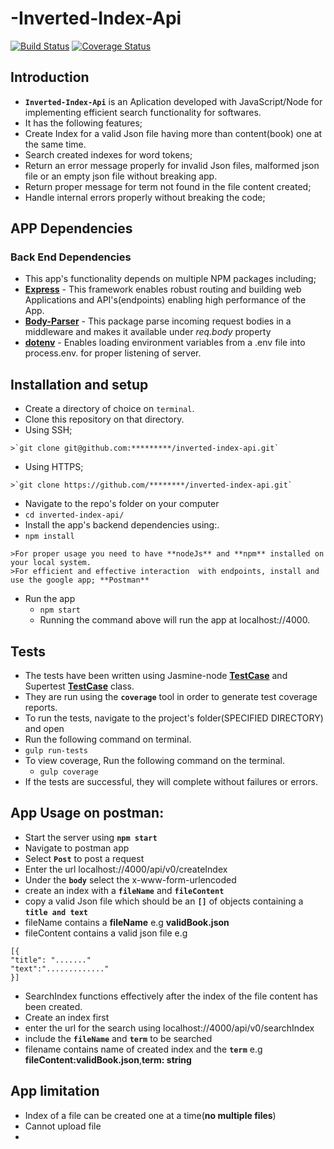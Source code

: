 # -Inverted-Index-Api
[![Build Status](https://www.travis-ci.org/clintfidel/inverted-index-api.svg?branch=development)](https://www.travis-ci.org/clintfidel/inverted-index-api)
[![Coverage Status](https://coveralls.io/repos/github/clintfidel/inverted-index-api/badge.svg?branch=development)](https://coveralls.io/github/clintfidel/inverted-index-api?branch=development)
## Introduction
*  **`Inverted-Index-Api`** is an Aplication developed with JavaScript/Node for implementing efficient search functionality for softwares.
*  It has the following features;
  *  Create Index for a valid Json file having more than content(book) one  at the same time.
  *  Search created indexes for word tokens;
  *  Return an error message properly for invalid Json files, malformed json file or an empty json file without breaking app.
  *  Return proper message for term not found in the file content created;
  *  Handle internal errors properly without breaking the code;

## APP Dependencies

### Back End Dependencies
*  This app's functionality depends on multiple NPM packages including;
  *  **[Express](https://www.npmjs.com/package/express)** - This framework enables robust routing and building web Applications and API's(endpoints) enabling high performance of the App. 
  *  **[Body-Parser](https://www.npmjs.com/package/body-parser)** - This package parse incoming request bodies in a middleware and makes it available under *req.body* property
  *  **[dotenv](https://github.com/kennethreitz/autoenv)** - Enables loading environment variables from a .env file into process.env. for proper listening of server.

## Installation and setup
*  Create a directory of choice on `terminal`.
*  Clone this repository on that directory.
  *  Using SSH;

    >`git clone git@github.com:*********/inverted-index-api.git`

  *  Using HTTPS;

    >`git clone https://github.com/********/inverted-index-api.git`

*  Navigate to the repo's folder on your computer
  *  `cd inverted-index-api/`
*  Install the app's backend dependencies using:. 
  *  `npm install`

    >For proper usage you need to have **nodeJs** and **npm** installed on your local system.
    >For efficient and effective interaction  with endpoints, install and use the google app; **Postman**

* Run the app
  *  `npm start`
  *  Running the command above will run the app at localhost://4000.

## Tests
*  The tests have been written using Jasmine-node **[TestCase](https://github.com/mhevery/jasmine-node)** and Supertest **[TestCase](https://www.npmjs.com/package/supertest)** class.
*  They are run using the **`coverage`** tool in order to generate test coverage reports.
*  To run the tests, navigate to the project's folder(SPECIFIED DIRECTORY) and open
*  Run the following command on terminal.
  *  `gulp run-tests`
* To view coverage, Run the following command on the terminal.
  * `gulp coverage`
*  If the tests are successful, they will complete without failures or errors.
## App Usage on postman:
* Start the server using **`npm start`** 
* Navigate to postman app
* Select **`Post`** to post a request 
* Enter the url localhost://4000/api/v0/createIndex
* Under the **`body`**  select the x-www-form-urlencoded 
* create an index with a **`fileName`** and **`fileContent`**
* copy a valid Json file which should be an **`[]`** of objects containing a **`title and text`** 
* fileName contains a **fileName** e.g **validBook.json**
* fileContent contains a valid json file e.g 
```
[{
"title": "......."
"text":"............."
}]
```
* SearchIndex functions effectively after the index of the file content has been created.
* Create an index first 
* enter the url for the search using localhost://4000/api/v0/searchIndex 
* include the **`fileName`** and **`term`** to be searched
* filename contains name of created index and the **`term`** e.g 
**fileContent:validBook.json**,**term: string**
## App limitation
* Index of a file can be created one at a time(**no multiple files**)
* Cannot upload file
*  
